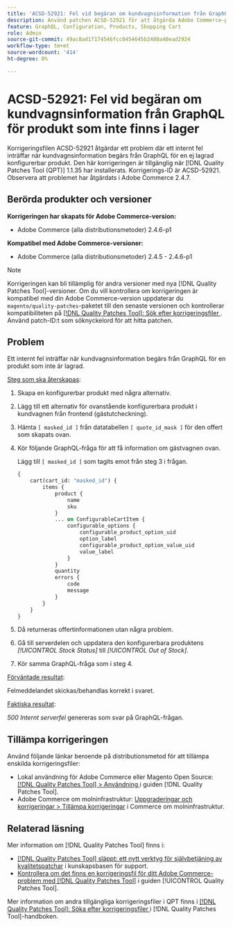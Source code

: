 ```yaml
---
title: 'ACSD-52921: Fel vid begäran om kundvagnsinformation från GraphQL för ej lagrad konfigurerbar produkt'
description: Använd patchen ACSD-52921 för att åtgärda Adobe Commerce-problemet när ett internt fel inträffar när kundvagnsinformation begärs från GraphQL för en ej lagrad konfigurerbar produkt.
feature: GraphQL, Configuration, Products, Shopping Cart
role: Admin
source-git-commit: 49ac8ad1f174546fcc0454645b2480a40ead2924
workflow-type: tm+mt
source-wordcount: '414'
ht-degree: 0%

---
```


# ACSD-52921: Fel vid begäran om kundvagnsinformation från GraphQL för produkt som inte finns i lager

Korrigeringsfilen ACSD-52921 åtgärdar ett problem där ett internt fel inträffar när kundvagnsinformation begärs från GraphQL för en ej lagrad konfigurerbar produkt. Den här korrigeringen är tillgänglig när [!DNL Quality Patches Tool (QPT)] 1.1.35 har installerats. Korrigerings-ID är ACSD-52921. Observera att problemet har åtgärdats i Adobe Commerce 2.4.7.

## Berörda produkter och versioner

**Korrigeringen har skapats för Adobe Commerce-version:**

* Adobe Commerce (alla distributionsmetoder) 2.4.6-p1

**Kompatibel med Adobe Commerce-versioner:**

* Adobe Commerce (alla distributionsmetoder) 2.4.5 - 2.4.6-p1

>[!NOTE]
>
>Korrigeringen kan bli tillämplig för andra versioner med nya [!DNL Quality Patches Tool]-versioner. Om du vill kontrollera om korrigeringen är kompatibel med din Adobe Commerce-version uppdaterar du `magento/quality-patches`-paketet till den senaste versionen och kontrollerar kompatibiliteten på [[!DNL Quality Patches Tool]: Sök efter korrigeringsfiler ](https://experienceleague.adobe.com/tools/commerce-quality-patches/index.html). Använd patch-ID:t som söknyckelord för att hitta patchen.

## Problem

Ett internt fel inträffar när kundvagnsinformation begärs från GraphQL för en produkt som inte är lagrad.

<u>Steg som ska återskapas</u>:

1. Skapa en konfigurerbar produkt med några alternativ.
1. Lägg till ett alternativ för ovanstående konfigurerbara produkt i kundvagnen från frontend (gästutcheckning).
1. Hämta `[ masked_id ]` från datatabellen `[ quote_id_mask ]` för den offert som skapats ovan.
1. Kör följande GraphQL-fråga för att få information om gästvagnen ovan.

   Lägg till `[ masked_id ]` som tagits emot från steg 3 i frågan.

   ```GraphQL
   {
       cart(cart_id: "masked_id") {
           items {
               product {
                   name
                   sku
               }
               ... on ConfigurableCartItem {
                   configurable_options {
                       configurable_product_option_uid
                       option_label
                       configurable_product_option_value_uid
                       value_label
                   }
               }
               quantity
               errors {
                   code
                   message
               }
           }
       }
   }   
   ```

1. Då returneras offertinformationen utan några problem.
1. Gå till serverdelen och uppdatera den konfigurerbara produktens *[!UICONTROL Stock Status]* till *[!UICONTROL Out of Stock]*.
1. Kör samma GraphQL-fråga som i steg 4.

<u>Förväntade resultat</u>:

Felmeddelandet skickas/behandlas korrekt i svaret.

<u>Faktiska resultat</u>:

*500 Internt serverfel* genereras som svar på GraphQL-frågan.

## Tillämpa korrigeringen

Använd följande länkar beroende på distributionsmetod för att tillämpa enskilda korrigeringsfiler:

* Lokal användning för Adobe Commerce eller Magento Open Source: [[!DNL Quality Patches Tool] > Användning ](https://experienceleague.adobe.com/docs/commerce-operations/tools/quality-patches-tool/usage.html) i guiden [!DNL Quality Patches Tool].
* Adobe Commerce om molninfrastruktur: [Uppgraderingar och korrigeringar > Tillämpa korrigeringar](https://experienceleague.adobe.com/docs/commerce-cloud-service/user-guide/develop/upgrade/apply-patches.html) i Commerce om molninfrastruktur.

## Relaterad läsning

Mer information om [!DNL Quality Patches Tool] finns i:

* [[!DNL Quality Patches Tool] släppt: ett nytt verktyg för självbetjäning av kvalitetspatchar](https://experienceleague.adobe.com/en/docs/commerce-knowledge-base/kb/announcements/commerce-announcements/magento-quality-patches-released-new-tool-to-self-serve-quality-patches) i kunskapsbasen för support.
* [Kontrollera om det finns en korrigeringsfil för ditt Adobe Commerce-problem med  [!DNL Quality Patches Tool]](/help/tools/quality-patches-tool/patches-available-in-qpt/check-patch-for-magento-issue-with-magento-quality-patches.md) i guiden [!UICONTROL Quality Patches Tool].


Mer information om andra tillgängliga korrigeringsfiler i QPT finns i [[!DNL Quality Patches Tool]: Söka efter korrigeringsfiler ](https://experienceleague.adobe.com/tools/commerce-quality-patches/index.html) i [!DNL Quality Patches Tool]-handboken.
